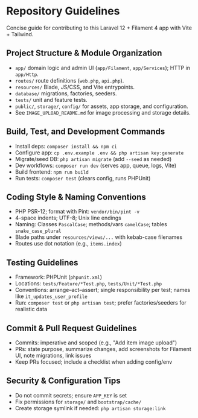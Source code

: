 # Repository Guidelines

Concise guide for contributing to this Laravel 12 + Filament 4 app with Vite + Tailwind.

## Project Structure & Module Organization
- `app/` domain logic and admin UI (`app/Filament`, `app/Services`); HTTP in `app/Http`.
- `routes/` route definitions (`web.php`, `api.php`).
- `resources/` Blade, JS/CSS, and Vite entrypoints.
- `database/` migrations, factories, seeders.
- `tests/` unit and feature tests.
- `public/`, `storage/`, `config/` for assets, app storage, and configuration.
- See `IMAGE_UPLOAD_README.md` for image processing and storage details.

## Build, Test, and Development Commands
- Install deps: `composer install && npm ci`
- Configure app: `cp .env.example .env && php artisan key:generate`
- Migrate/seed DB: `php artisan migrate` (add `--seed` as needed)
- Dev workflows: `composer run dev` (serves app, queue, logs, Vite)
- Build frontend: `npm run build`
- Run tests: `composer test` (clears config, runs PHPUnit)

## Coding Style & Naming Conventions
- PHP PSR-12; format with Pint: `vendor/bin/pint -v`
- 4-space indents; UTF-8; Unix line endings
- Naming: Classes `PascalCase`; methods/vars `camelCase`; tables `snake_case_plural`
- Blade paths under `resources/views/...` with kebab-case filenames
- Routes use dot notation (e.g., `items.index`)

## Testing Guidelines
- Framework: PHPUnit (`phpunit.xml`)
- Locations: `tests/Feature/*Test.php`, `tests/Unit/*Test.php`
- Conventions: arrange–act–assert; single responsibility per test; names like `it_updates_user_profile`
- Run: `composer test` or `php artisan test`; prefer factories/seeders for realistic data

## Commit & Pull Request Guidelines
- Commits: imperative and scoped (e.g., "Add item image upload")
- PRs: state purpose, summarize changes, add screenshots for Filament UI, note migrations, link issues
- Keep PRs focused; include a checklist when adding config/env

## Security & Configuration Tips
- Do not commit secrets; ensure `APP_KEY` is set
- Fix permissions for `storage/` and `bootstrap/cache/`
- Create storage symlink if needed: `php artisan storage:link`
